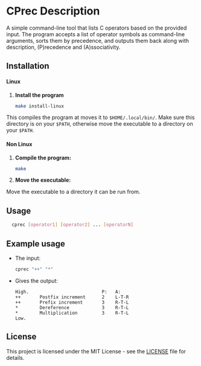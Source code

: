 # CPrec Description
A simple command-line tool that lists C operators based on the provided input. The program accepts a list of operator symbols as command-line arguments, sorts them by precedence, and outputs them back along with description, \(P\)recedence and \(A\)ssociativity. 

## Installation

#### Linux

1. **Install the program**
    ```sh
    make install-linux
    ```
This compiles the program at moves it to `$HOME/.local/bin/`. Make sure this directory is on your `$PATH`, otherwise move the executable to a directory on your `$PATH`.

#### Non Linux

1. **Compile the program:**
    ```sh
    make
    ```

2. **Move the executable:**

Move the executable to a directory it can be run from.

## Usage
```sh
  cprec [operator1] [operator2] ... [operatorN]
```

## Example usage

- The input:

    ```sh
    cprec "++" "*" 
    ```

- Gives the output:

    ```
    High.                           P:   A:
    ++       Postfix increment      2    L-T-R
    ++       Prefix increment       3    R-T-L
    *        Dereference            3    R-T-L
    *        Multiplication         3    R-T-L
    Low.
    ```

## License

This project is licensed under the MIT License - see the [LICENSE](LICENSE) file for details.
